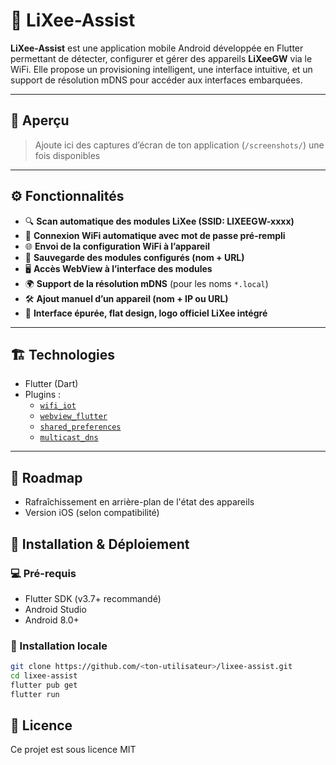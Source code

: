 # 📱 LiXee-Assist

**LiXee-Assist** est une application mobile Android développée en Flutter permettant de détecter, configurer et gérer des appareils **LiXeeGW** via le WiFi. Elle propose un provisioning intelligent, une interface intuitive, et un support de résolution mDNS pour accéder aux interfaces embarquées.

---

## 📸 Aperçu

> Ajoute ici des captures d’écran de ton application (`/screenshots/`) une fois disponibles

---

## ⚙️ Fonctionnalités

- 🔍 **Scan automatique des modules LiXee (SSID: LIXEEGW-xxxx)**
- 📶 **Connexion WiFi automatique avec mot de passe pré-rempli**
- 🌐 **Envoi de la configuration WiFi à l’appareil**
- 💾 **Sauvegarde des modules configurés (nom + URL)**
- 🖥 **Accès WebView à l’interface des modules**
- 🌍 **Support de la résolution mDNS** (pour les noms `*.local`)
- 🛠 **Ajout manuel d’un appareil (nom + IP ou URL)**
- 🧼 **Interface épurée, flat design, logo officiel LiXee intégré**

---

## 🏗 Technologies

- Flutter (Dart)
- Plugins :
    - [`wifi_iot`](https://pub.dev/packages/wifi_iot)
    - [`webview_flutter`](https://pub.dev/packages/webview_flutter)
    - [`shared_preferences`](https://pub.dev/packages/shared_preferences)
    - [`multicast_dns`](https://pub.dev/packages/multicast_dns)

---

## 🧪 Roadmap
- Rafraîchissement en arrière-plan de l'état des appareils
- Version iOS (selon compatibilité)

## 🚀 Installation & Déploiement

### 💻 Pré-requis

- Flutter SDK (v3.7+ recommandé)
- Android Studio
- Android 8.0+

### 🔧 Installation locale

```bash
git clone https://github.com/<ton-utilisateur>/lixee-assist.git
cd lixee-assist
flutter pub get
flutter run
```

## 📄 Licence
Ce projet est sous licence MIT 

